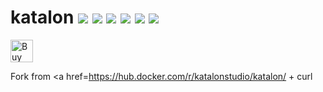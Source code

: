 # katalon [![](https://images.microbadger.com/badges/version/jorgeandrada/katalon:latest.svg)](https://microbadger.com/images/jorgeandrada/katalon:latest "Get your own version badge on microbadger.com") [![](https://images.microbadger.com/badges/commit/jorgeandrada/katalon:latest.svg)](https://microbadger.com/images/jorgeandrada/katalon:latest "Get your own commit badge on microbadger.com") [![](https://images.microbadger.com/badges/image/jorgeandrada/katalon:latest.svg)](https://microbadger.com/images/jorgeandrada/katalon:latest "Get your own image badge on microbadger.com") [![](https://images.microbadger.com/badges/version/jorgeandrada/katalon:develop.svg)](https://microbadger.com/images/jorgeandrada/katalon:develop "Get your own version badge on microbadger.com") [![](https://images.microbadger.com/badges/commit/jorgeandrada/katalon:develop.svg)](https://microbadger.com/images/jorgeandrada/katalon:develop "Get your own commit badge on microbadger.com") [![](https://images.microbadger.com/badges/image/jorgeandrada/katalon:develop.svg)](https://microbadger.com/images/jorgeandrada/katalon:develop "Get your own image badge on microbadger.com")

<a href='https://ko-fi.com/A417UXC'><img height='36' style='border:0px;height:36px;' src='https://az743702.vo.msecnd.net/cdn/kofi2.png?v=0' border='0' alt='Buy Me a Coffee at ko-fi.com' /></a>

Fork from <a href=https://hub.docker.com/r/katalonstudio/katalon/</a> + curl
